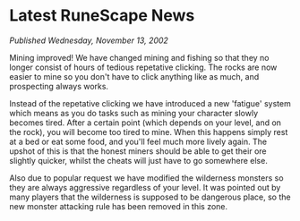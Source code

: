 # Latest RuneScape News
*Published Wednesday, November 13, 2002*

Mining improved! We have changed mining and fishing so that they no longer consist of hours of tedious repetative clicking. The rocks are now easier to mine so you don't have to click anything like as much, and prospecting always works.

Instead of the repetative clicking we have introduced a new 'fatigue' system which means as you do tasks such as mining your character slowly becomes tired. After a certain point (which depends on your level, and on the rock), you will become too tired to mine. When this happens simply rest at a bed or eat some food, and you'll feel much more lively again. The upshot of this is that the honest miners should be able to get their ore slightly quicker, whilst the cheats will just have to go somewhere else.

Also due to popular request we have modified the wilderness monsters so they are always aggressive regardless of your level. It was pointed out by many players that the wilderness is supposed to be dangerous place, so the new monster attacking rule has been removed in this zone.
